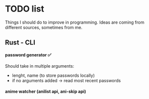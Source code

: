 # TODO list
Things I should do to improve in programming. Ideas are coming from different sources, sometimes from me.

## Rust - CLI
#### password generator ✅
Should take in multiple arguments:
- lenght, name (to store passwords locally)
- if no arguments added -> read most recent passwords
#### anime watcher (anilist api, ani-skip api)
